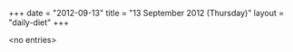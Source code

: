 +++
date = "2012-09-13"
title = "13 September 2012 (Thursday)"
layout = "daily-diet"
+++


\<no entries\>

